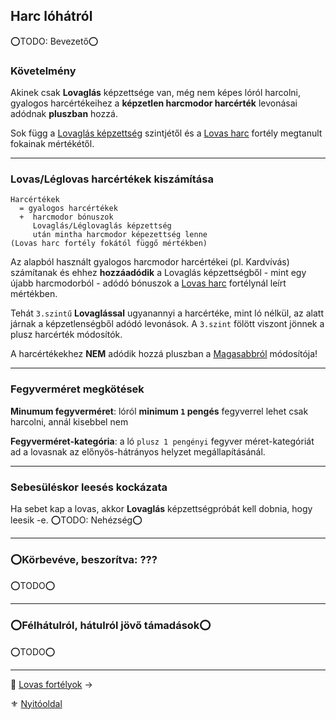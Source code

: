 ## Harc lóhátról

⭕TODO: Bevezető⭕

### Követelmény

Akinek csak **Lovaglás** képzettsége van, még nem képes lóról harcolni, gyalogos harcértékeihez a **képzetlen harcmodor harcérték** levonásai adódnak **pluszban** hozzá.

Sok függ a [Lovaglás képzettség](kepzettsegek.szekunder/lovaglas.md) szintjétől és a [Lovas harc](fortelyok.harci/lovas_harc.md) fortély megtanult fokainak mértékétől.

---
### Lovas/Léglovas harcértékek kiszámítása

```
Harcértékek
  = gyalogos harcértékek
  +  harcmodor bónuszok
     Lovaglás/Léglovaglás képzettség
     után mintha harcmodor képezettség lenne
(Lovas harc fortély fokától függő mértékben)
```

Az alapból használt gyalogos harcmodor harcértékei (pl. Kardvívás) számítanak és ehhez **hozzáadódik** a Lovaglás képzettségből - mint egy újabb harcmodorból - adódó bónuszok a [Lovas harc](fortelyok.harci/lovas_harc.md) fortélynál leírt mértékben.

Tehát `3.szintű` **Lovaglással** ugyanannyi a harcértéke, mint ló nélkül, az alatt járnak a képzetlenségből adódó levonások. A `3.szint` fölött viszont jönnek a plusz harcérték módosítók.

A harcértékekhez **NEM** adódik hozzá pluszban a [Magasabbról](065_01_harci_helyzetek.md#magasabbról) módosítója!

---
### Fegyverméret megkötések

**Minumum fegyverméret**: lóról **minimum `1` pengés** fegyverrel lehet csak harcolni, annál kisebbel nem

**Fegyverméret-kategória**: a ló `plusz 1 pengényi` fegyver méret-kategóriát ad a lovasnak az előnyös-hátrányos helyzet megállapításánál.

---
### Sebesüléskor leesés kockázata

Ha sebet kap a lovas, akkor **Lovaglás** képzettségpróbát kell dobnia, hogy leesik -e. ⭕TODO: Nehézség⭕

---
###  ⭕Körbevéve, beszorítva: ???  

⭕TODO⭕

---
###  ⭕Félhátulról, hátulról jövő támadások⭕

⭕TODO⭕

---

🔗 [Lovas fortélyok](067_02_lovas_leglovas_fortelyok.md) →

⚜️ [Nyitóoldal](start.md)

